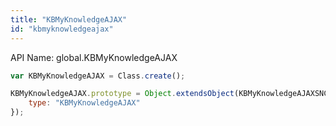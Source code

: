 ```yaml
---
title: "KBMyKnowledgeAJAX"
id: "kbmyknowledgeajax"
---
```


API Name: global.KBMyKnowledgeAJAX

```js
var KBMyKnowledgeAJAX = Class.create();

KBMyKnowledgeAJAX.prototype = Object.extendsObject(KBMyKnowledgeAJAXSNC, {
	type: "KBMyKnowledgeAJAX"
});
```